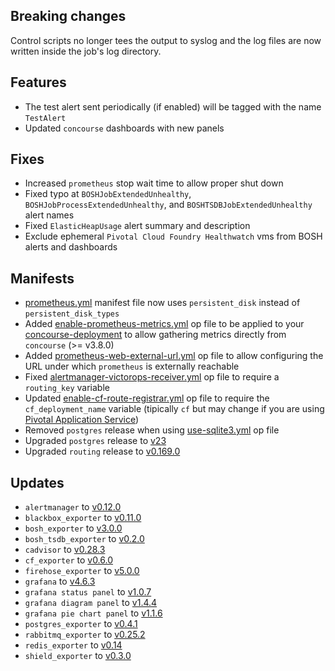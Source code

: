 ## Breaking changes

Control scripts no longer tees the output to syslog and the log files are now written inside the job's log directory.

## Features

* The test alert sent periodically (if enabled) will be tagged with the name `TestAlert`
* Updated `concourse` dashboards with new panels

## Fixes

* Increased `prometheus` stop wait time to allow proper shut down
* Fixed typo at `BOSHJobExtendedUnhealthy`, `BOSHJobProcessExtendedUnhealthy`, and `BOSHTSDBJobExtendedUnhealthy` alert names
* Fixed `ElasticHeapUsage` alert summary and description
* Exclude ephemeral `Pivotal Cloud Foundry Healthwatch` vms from BOSH alerts and dashboards

## Manifests

* [prometheus.yml](https://github.com/bosh-prometheus/prometheus-boshrelease/blob/master/manifests/prometheus.yml) manifest file now uses `persistent_disk` instead of `persistent_disk_types`
* Added [enable-prometheus-metrics.yml](https://github.com/bosh-prometheus/prometheus-boshrelease/blob/master/manifests/operators/concourse/enable-prometheus-metrics.yml) op file to be applied to your [concourse-deployment](https://github.com/concourse/concourse-deployment) to allow gathering metrics directly from `concourse` (>= v3.8.0)
* Added [prometheus-web-external-url.yml](https://github.com/bosh-prometheus/prometheus-boshrelease/blob/master/manifests/operators/prometheus-web-external-url.yml) op file to allow configuring the URL under which `prometheus` is externally reachable
* Fixed [alertmanager-victorops-receiver.yml](https://github.com/bosh-prometheus/prometheus-boshrelease/blob/master/manifests/operators/alertmanager-victorops-receiver.yml) op file to require a `routing_key` variable
* Updated [enable-cf-route-registrar.yml](https://github.com/bosh-prometheus/prometheus-boshrelease/blob/master/manifests/operators/enable-cf-route-registrar.yml) op file to require the `cf_deployment_name` variable (tipically `cf` but may change if you are using [Pivotal Application Service](https://network.pivotal.io/products/elastic-runtime))
* Removed `postgres` release when using [use-sqlite3.yml](https://github.com/bosh-prometheus/prometheus-boshrelease/blob/master/manifests/operators/use-sqlite3.yml) op file
* Upgraded `postgres` release to [v23](https://github.com/cloudfoundry/postgres-release/releases/tag/v23)
* Upgraded `routing` release to [v0.169.0](https://github.com/cloudfoundry/routing-release/releases/tag/0.169.0)

## Updates

* `alertmanager` to [v0.12.0](https://github.com/prometheus/alertmanager/releases/tag/v0.12.0)
* `blackbox_exporter` to [v0.11.0](https://github.com/prometheus/blackbox_exporter/releases/tag/v0.11.0)
* `bosh_exporter` to [v3.0.0](https://github.com/bosh-prometheus/bosh_exporter/releases/tag/v3.0.0)
* `bosh_tsdb_exporter` to [v0.2.0](https://github.com/bosh-prometheus/bosh_tsdb_exporter/releases/tag/v0.2.0)
* `cadvisor` to [v0.28.3](https://github.com/google/cadvisor/releases/tag/v0.28.3)
* `cf_exporter` to [v0.6.0](https://github.com/bosh-prometheus/cf_exporter/releases/tag/v0.6.0)
* `firehose_exporter` to [v5.0.0](https://github.com/bosh-prometheus/firehose_exporter/releases/tag/v5.0.0)
* `grafana` to [v4.6.3](https://github.com/grafana/grafana/releases/tag/v4.6.3)
* `grafana status panel` to [v1.0.7](https://github.com/Vonage/Grafana_Status_panel/releases/tag/1.0.7)
* `grafana diagram panel` to [v1.4.4](https://grafana.com/plugins/jdbranham-diagram-panel?version=1.4.4)
* `grafana pie chart panel` to [v1.1.6](https://grafana.com/plugins/grafana-piechart-panel?version=1.1.6)
* `postgres_exporter` to [v0.4.1](https://github.com/wrouesnel/postgres_exporter/releases/tag/v0.4.1)
* `rabbitmq_exporter` to [v0.25.2](https://github.com/kbudde/rabbitmq_exporter/releases/tag/v0.25.2)
* `redis_exporter` to [v0.14](https://github.com/oliver006/redis_exporter/releases/tag/v0.14)
* `shield_exporter` to [v0.3.0](https://github.com/bosh-prometheus/shield_exporter/releases/tag/v0.3.0)
